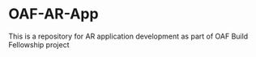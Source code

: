 # OAF-AR-App
This is a repository for AR application development as part of OAF Build Fellowship project
